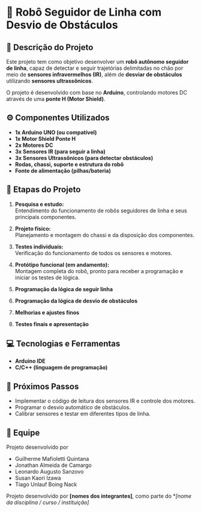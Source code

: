 # 🤖 Robô Seguidor de Linha com Desvio de Obstáculos

## 📘 Descrição do Projeto

Este projeto tem como objetivo desenvolver um **robô autônomo seguidor de linha**, capaz de detectar e seguir trajetórias delimitadas no chão por meio de **sensores infravermelhos (IR)**, além de **desviar de obstáculos** utilizando **sensores ultrassônicos**.

O projeto é desenvolvido com base no **Arduino**, controlando motores DC através de uma **ponte H (Motor Shield)**.

## ⚙️ Componentes Utilizados

- **1x Arduino UNO (ou compatível)**
- **1x Motor Shield Ponte H**
- **2x Motores DC**
- **3x Sensores IR (para seguir a linha)**
- **3x Sensores Ultrassônicos (para detectar obstáculos)**
- **Rodas, chassi, suporte e estrutura do robô**
- **Fonte de alimentação (pilhas/bateria)**

## 🧩 Etapas do Projeto

1. **Pesquisa e estudo:**  
   Entendimento do funcionamento de robôs seguidores de linha e seus principais componentes.

2. **Projeto físico:**  
   Planejamento e montagem do chassi e da disposição dos componentes.

3. **Testes individuais:**  
   Verificação do funcionamento de todos os sensores e motores.

4. **Protótipo funcional (em andamento):**  
   Montagem completa do robô, pronto para receber a programação e iniciar os testes de lógica.

5. **Programação da lógica de seguir linha**

6. **Programação da lógica de desvio de obstáculos**

7. **Melhorias e ajustes finos**

8. **Testes finais e apresentação**

## 💻 Tecnologias e Ferramentas

- **Arduino IDE**
- **C/C++ (linguagem de programação)**

## 🚀 Próximos Passos

- Implementar o código de leitura dos sensores IR e controle dos motores.  
- Programar o desvio automático de obstáculos.  
- Calibrar sensores e testar em diferentes tipos de linha.

## 👥 Equipe

Projeto desenvolvido por
- Guilherme Mafioletti Quintana
- Jonathan Almeida de Camargo
- Leonardo Augusto Sanzovo
- Susan Kaori Izawa
- Tiago Unlauf Boing Nack

















Projeto desenvolvido por **[nomes dos integrantes]**, como parte do **[nome da disciplina / curso / instituição]*
